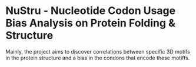 # NuStru - Nucleotide Codon Usage Bias Analysis on Protein Folding & Structure

Mainly, the project aims to discover correlations between specific 3D motifs in the
protein structure and a bias in the condons that encode these motiffs. 